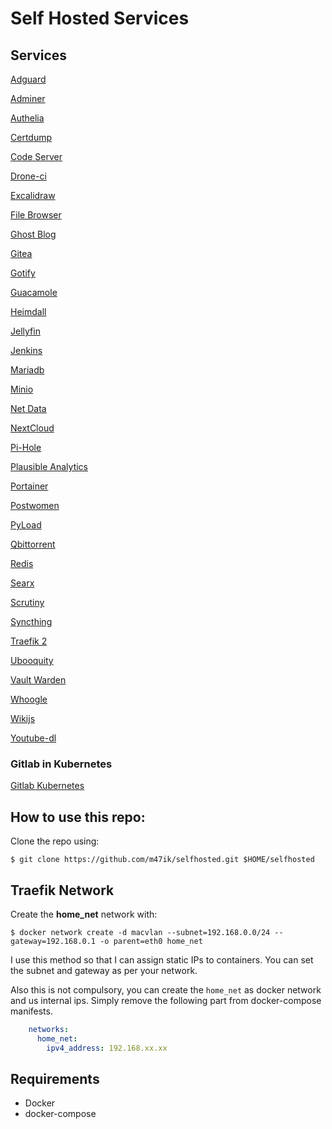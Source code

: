 # Self Hosted Services 

## Services 

[Adguard](/services/adguard.yml)

[Adminer](/services/adminer.yml)

[Authelia](/services/sso.yml)

[Certdump](/services/certdumper.yml)

[Code Server](/services/code.yml)

[Drone-ci](/services/drone-ci.yml)

[Excalidraw](/services/excalidraw.yml)

[File Browser](services/filebrowser.yml)

[Ghost Blog](services/ghost-blog.yml)

[Gitea](/services/gitea.yml)

[Gotify](/services/gotify.yml)

[Guacamole](/services/guacamole.yml)

[Heimdall](/services/heimdall.yml)

[Jellyfin](/services/jellyfin.yml)

[Jenkins](/services/jenkins.yml)

[Mariadb](/services/mariadb.yml)

[Minio](/services/minio.yml)

[Net Data](services/netdata.yml)

[NextCloud](/services/nextcloud_nginx_default_backup)

[Pi-Hole](services/pihole.yml)

[Plausible Analytics](/services/plausible-analytics.yml)

[Portainer](/services/portainer.yml)

[Postwomen](/services/postwomen.yml)

[PyLoad](services/pyload.yml)

[Qbittorrent](/services/qbittorrent.yml)

[Redis](/services/redis.yml)

[Searx](/services/find.yml)

[Scrutiny](/services/scrutiny.yml)

[Syncthing](/services/synthing.yml)

[Traefik 2](/services/traefik2.yml)

[Ubooquity](/services/ubooquity.yml)

[Vault Warden](/services/vaultwarden.yml)

[Whoogle](/services/whoogle.yml)

[Wikijs](/services/wikijs.yml)

[Youtube-dl](/services/youtube-dl.yml)

### Gitlab in Kubernetes
[Gitlab Kubernetes](https://github.com/kha7iq/gitlab-k8s)

## How to use this repo:

Clone the repo using:

```
$ git clone https://github.com/m47ik/selfhosted.git $HOME/selfhosted
```


## Traefik Network

Create the **home_net** network with:

```
$ docker network create -d macvlan --subnet=192.168.0.0/24 --gateway=192.168.0.1 -o parent=eth0 home_net
```

I use this method so that I can assign static IPs to containers. You can set the subnet and gateway as per your network.

Also this is not compulsory, you can create the `home_net` as docker network and us internal ips. Simply remove the following part from docker-compose manifests.
```yaml
    networks:
      home_net:
        ipv4_address: 192.168.xx.xx
```

## Requirements
* Docker
* docker-compose
